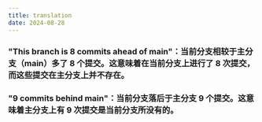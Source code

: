 ```yaml
---
title: translation   
date: 2024-08-28
---
```



### "This branch is 8 commits ahead of main"：当前分支相较于主分支（main）多了 8 个提交。这意味着在当前分支上进行了 8 次提交，而这些提交在主分支上并不存在。

### "9 commits behind main"：当前分支落后于主分支 9 个提交。这意味着主分支上有 9 次提交是当前分支所没有的。




